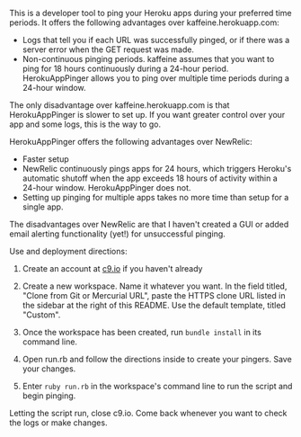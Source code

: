 This is a developer tool to ping your Heroku apps during your preferred time
periods. It offers the following advantages over kaffeine.herokuapp.com:

- Logs that tell you if each URL was successfully pinged, or if there was a
server error when the GET request was made.
- Non-continuous pinging periods. kaffeine assumes that you want to ping for 18
hours continuously during a 24-hour period. HerokuAppPinger allows you to ping
over multiple time periods during a 24-hour window.

The only disadvantage over kaffeine.herokuapp.com is that HerokuAppPinger is
slower to set up. If you want greater control over your app and some logs, this
is the way to go.

HerokuAppPinger offers the following advantages over NewRelic:
- Faster setup
- NewRelic continuously pings apps for 24 hours, which triggers Heroku's
automatic shutoff when the app exceeds 18 hours of activity within a 24-hour
window. HerokuAppPinger does not.
- Setting up pinging for multiple apps takes no more time than setup for a
single app.

The disadvantages over NewRelic are that I haven't created a GUI or added email
alerting functionality (yet!) for unsuccessful pinging.


Use and deployment directions:

1. Create an account at [c9.io](c9.io) if you haven't already

2. Create a new workspace. Name it whatever you want. In the field titled,
"Clone from Git or Mercurial URL", paste the HTTPS clone URL listed in the
sidebar at the right of this README. Use the default template, titled "Custom".

3. Once the workspace has been created, run ```bundle install``` in its command
line.

4. Open run.rb and follow the directions inside to create your pingers. Save
your changes.

5. Enter ```ruby run.rb``` in the workspace's command line to run the script and
begin pinging.

Letting the script run, close c9.io. Come back whenever you want to check the
logs or make changes.
